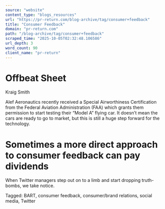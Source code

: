 ```yaml
---
source: "website"
content_type: "blogs_resources"
url: "https://pr-return.com/blog-archive/tag/consumer+feedback"
title: "Consumer Feedback"
domain: "pr-return.com"
path: "/blog-archive/tag/consumer+feedback"
scraped_time: "2025-10-05T02:32:48.106586"
url_depth: 3
word_count: 90
client_name: "pr-return"
---
```


# Offbeat Sheet

Kraig Smith

Alef Aeronautics recently received a Special Airworthiness Certification from the Federal Aviation Administration (FAA) which grants them permission to start testing their “Model A” flying car. It doesn’t mean the cars are ready to go to market, but this is still a huge step forward for the technology.

# Sometimes a more direct approach to consumer feedback can pay dividends

When Twitter managers step out on to a limb and start dropping truth-bombs, we take notice.

Tagged: BART, consumer feedback, consumer/brand relations, social media, Twitter